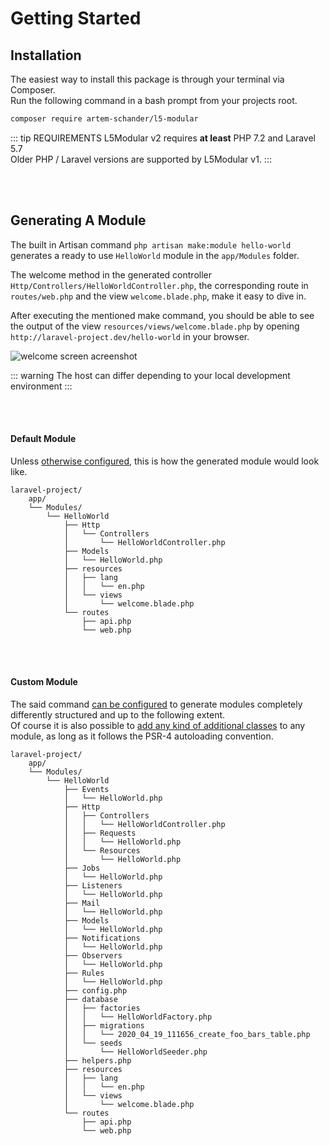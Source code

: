 # Getting Started

## Installation

The easiest way to install this package is through your terminal via Composer.  
Run the following command in a bash prompt from your projects root.
```bash
composer require artem-schander/l5-modular
```

::: tip REQUIREMENTS
L5Modular v2 requires **at least** PHP 7.2 and Laravel 5.7  
Older PHP / Laravel versions are supported by L5Modular v1.
:::

<br>
<br>

## Generating A Module

The built in Artisan command `php artisan make:module hello-world` generates a ready to use `HelloWorld` module in the `app/Modules` folder.  

The welcome method in the generated controller `Http/Controllers/HelloWorldController.php`, the corresponding route in `routes/web.php` and the view `welcome.blade.php`, make it easy to dive in.  

After executing the mentioned make command, you should be able to see the output of the view `resources/views/welcome.blade.php` by opening `http://laravel-project.dev/hello-world` in your browser.  

![welcome screen acreenshot](/assets/l5modular-screenshot.png)

::: warning
The host can differ depending to your local development environment
:::



<br>
<br>

#### Default Module

Unless [otherwise configured](/configuration/), this is how the generated module would look like.

```
laravel-project/
    app/
    └── Modules/
        └── HelloWorld
            ├── Http
            │   └── Controllers
            │       └── HelloWorldController.php
            ├── Models
            │   └── HelloWorld.php
            ├── resources
            │   ├── lang
            │   │   └── en.php
            │   └── views
            │       └── welcome.blade.php
            └── routes
                ├── api.php
                └── web.php
```

<br>
<br>

#### Custom Module

The said command [can be configured](/configuration/) to generate modules completely differently structured and up to the following extent.  
Of course it is also possible to [add any kind of additional classes](/usage/loading-additional-classes/) to any module, as long as it follows the PSR-4 autoloading convention.

```
laravel-project/
    app/
    └── Modules/
        └── HelloWorld
            ├── Events
            │   └── HelloWorld.php
            ├── Http
            │   ├── Controllers
            │   │   └── HelloWorldController.php
            │   ├── Requests
            │   │   └── HelloWorld.php
            │   └── Resources
            │       └── HelloWorld.php
            ├── Jobs
            │   └── HelloWorld.php
            ├── Listeners
            │   └── HelloWorld.php
            ├── Mail
            │   └── HelloWorld.php
            ├── Models
            │   └── HelloWorld.php
            ├── Notifications
            │   └── HelloWorld.php
            ├── Observers
            │   └── HelloWorld.php
            ├── Rules
            │   └── HelloWorld.php
            ├── config.php
            ├── database
            │   ├── factories
            │   │   └── HelloWorldFactory.php
            │   ├── migrations
            │   │   └── 2020_04_19_111656_create_foo_bars_table.php
            │   └── seeds
            │       └── HelloWorldSeeder.php
            ├── helpers.php
            ├── resources
            │   ├── lang
            │   │   └── en.php
            │   └── views
            │       └── welcome.blade.php
            └── routes
                ├── api.php
                └── web.php
```
